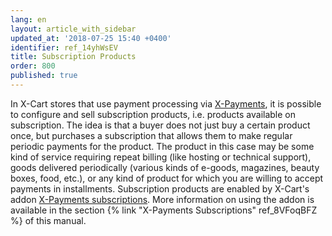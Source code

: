 ```yaml
---
lang: en
layout: article_with_sidebar
updated_at: '2018-07-25 15:40 +0400'
identifier: ref_14yhWsEV
title: Subscription Products
order: 800
published: true
---
```

In X-Cart stores that use payment processing via [X-Payments](https://www.x-payments.com/), it is possible to configure and sell subscription products, i.e. products available on subscription. The idea is that a buyer does not just buy a certain product once, but purchases a subscription that allows them to make regular periodic payments for the product. The product in this case may be some kind of service requiring repeat billing (like hosting or technical support), goods delivered periodically (various kinds of e-goods, magazines, beauty boxes, food, etc.), or any kind of product for which you are willing to accept payments in installments. Subscription products are enabled by X-Cart's addon [X-Payments subscriptions](https://market.x-cart.com/addons/x-payments-subscriptions-and-installements.html). More information on using the addon is available in the section {% link "X-Payments Subscriptions" ref_8VFoqBFZ %} of this manual.
